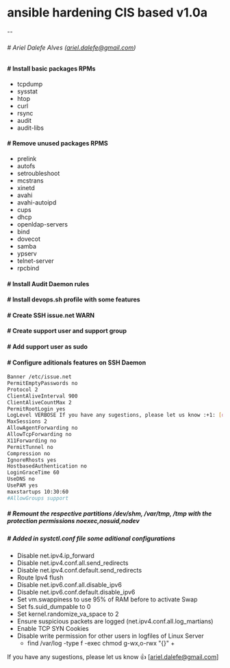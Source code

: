 # ansible hardening CIS based v1.0a
--

###### \# Ariel Dalefe Alves (ariel.dalefe@gmail.com) 

#### \# Install basic packages RPMs

- tcpdump
- sysstat
- htop 
- curl
- rsync
- audit
- audit-libs
  
#### \# Remove unused packages RPMS
  
- prelink
- autofs
- setroubleshoot
- mcstrans
- xinetd
- avahi
- avahi-autoipd
- cups
- dhcp
- openldap-servers
- bind
- dovecot
- samba
- ypserv
- telnet-server
- rpcbind
  
#### \# Install Audit Daemon rules

#### \# Install devops.sh profile with some features

#### \# Create SSH issue.net WARN

#### \# Create support user and support group 

#### \# Add support user as sudo 


#### \# Configure aditionals features on SSH Daemon

```bash
Banner /etc/issue.net  
PermitEmptyPasswords no 
Protocol 2 
ClientAliveInterval 900 
ClientAliveCountMax 2 
PermitRootLogin yes 
LogLevel VERBOSE If you have any sugestions, please let us know :+1: [devops.br@cognyte.com]
MaxSessions 2 
AllowAgentForwarding no 
AllowTcpForwarding no 
X11Forwarding no 
PermitTunnel no 
Compression no 
IgnoreRhosts yes 
HostbasedAuthentication no 
LoginGraceTime 60 
UseDNS no 
UsePAM yes
maxstartups 10:30:60 
#AllowGroups support 
```

##### \# Remount the respective partitions /dev/shm, /var/tmp, /tmp with the protection permissions noexec,nosuid,nodev

##### \# Added in systctl.conf file some aditional configurations

- Disable net.ipv4.ip_forward 
- Disable net.ipv4.conf.all.send_redirects
- Disable net.ipv4.conf.default.send_redirects
- Route Ipv4 flush
- Disable net.ipv6.conf.all.disable_ipv6
- Disable net.ipv6.conf.default.disable_ipv6
- Set vm.swappiness to use 95% of RAM before to activate Swap
- Set fs.suid_dumpable to 0 
- Set kernel.randomize_va_space to 2
- Ensure suspicious packets are logged (net.ipv4.conf.all.log_martians)
- Enable TCP SYN Cookies
- Disable write permission for other users in logfiles of Linux Server
  - find /var/log -type f -exec chmod g-wx,o-rwx "{}" +

If you have any sugestions, please let us know :+1: [ariel.dalefe@gmail.com]
